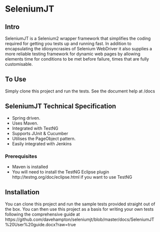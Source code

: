 SeleniumJT
==========
<h2>Intro</h2>
SeleniumJT is a Selenium2 wrapper framework that simplifies the coding required for getting you tests up and running fast. 
In addition to encapsulating the idiosyncrasies of Selenium WebDriver it also supplies a more reliable testing framework 
for dynamic web pages by allowing elements time for conditions to be met before failure, times that are fully customisable.
<h2>To Use</h2>
Simply clone this project and run the tests. See the document help at /docs
<h2>SeleniumJT Technical Specification</h2>
<ul>
<li>Spring driven.</li>
<li>Uses Maven.</li>
<li>Integrated with TestNG</li>
<li>Supports JUnit & Cucumber</li>
<li>Utilises the PageObject pattern.</li>
<li>Easily integrated with Jenkins</li>
</ul>
<h3>Prerequisites</h3>
<ul>
<li>Maven is installed</li>
<li>You will need to install the TestNG Eclipse plugin http://testng.org/doc/eclipse.html if you want to use TestNG</li>
</ul>
<h2>Installation</h2>
You can clone this project and run the sample tests provided straight out of the box. You can then use this project as a basis for 
writing your own tests following the comprehensive guide at
https://github.com/davehampton/seleniumjt/blob/master/docs/SeleniumJT%20User%20guide.docx?raw=true
